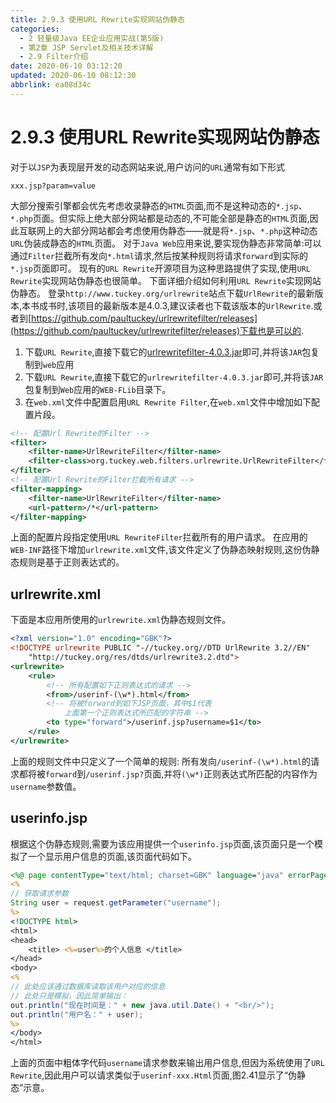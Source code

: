 ```yaml
---
title: 2.9.3 使用URL Rewrite实现网站伪静态
categories: 
  - 2 轻量级Java EE企业应用实战(第5版)
  - 第2章 JSP Servlet及相关技术详解
  - 2.9 Filter介绍
date: 2020-06-10 03:12:20
updated: 2020-06-10 08:12:30
abbrlink: ea08d34c
---
```

# 2.9.3 使用URL Rewrite实现网站伪静态
对于以`JSP`为表现层开发的动态网站来说,用户访问的`URL`通常有如下形式
```
xxx.jsp?param=value
```
大部分搜索引擎都会优先考虑收录静态的`HTML`页面,而不是这种动态的`*.jsp`、`*.php`页面。但实际上绝大部分网站都是动态的,不可能全部是静态的`HTML`页面,因此互联网上的大部分网站都会考虑使用伪静态——就是将`*.jsp`、`*.php`这种动态`URL`伪装成静态的`HTML`页面。
对于`Java Web`应用来说,要实现伪静态非常简单:可以通过`Filter`拦截所有发向`*.html`请求,然后按某种规则将请求`forward`到实际的`*.jsp`页面即可。
现有的`URL Rewrite`开源项目为这种思路提供了实现,使用`URL Rewrite`实现网站伪静态也很简单。
下面详细介绍如何利用`URL Rewrite`实现网站伪静态。
登录`http://www.tuckey.org/urlrewrite`站点下载`UrlRewrite`的最新版本,本书成书时,该项目的最新版本是4.0.3,建议读者也下载该版本的`UrlRewrite`.或者到[https://github.com/paultuckey/urlrewritefilter/releases](https://github.com/paultuckey/urlrewritefilter/releases)下载也是可以的.
1. 下载`URL Rewrite`,直接下载它的[urlrewritefilter-4.0.3.jar](https://repo1.maven.org/maven2/org/tuckey/urlrewritefilter/4.0.3/urlrewritefilter-4.0.3.jar)即可,并将该`JAR`包复制到`web`应用
2. 下载`URL Rewrite`,直接下载它的`urlrewritefilter-4.0.3.jar`即可,并将该`JAR`包复制到`Web`应用的`WEB-FLib`目录下。
3. 在`web.xml`文件中配置启用`URL Rewrite Filter`,在`web.xml`文件中增加如下配置片段。
```xml
<!-- 配置Url Rewrite的Filter -->
<filter>
    <filter-name>UrlRewriteFilter</filter-name>
    <filter-class>org.tuckey.web.filters.urlrewrite.UrlRewriteFilter</filter-class>
</filter>
<!-- 配置Url Rewrite的Filter拦截所有请求 -->
<filter-mapping>
    <filter-name>UrlRewriteFilter</filter-name>
    <url-pattern>/*</url-pattern>
</filter-mapping>
```
上面的配置片段指定使用`URL RewriteFilter`拦截所有的用户请求。
在应用的`WEB-INF`路径下增加`urlrewrite.xml`文件,该文件定义了伪静态映射规则,这份伪静态规则是基于正则表达式的。
## urlrewrite.xml
下面是本应用所使用的`urlrewrite.xml`伪静态规则文件。
```xml
<?xml version="1.0" encoding="GBK"?>
<!DOCTYPE urlrewrite PUBLIC "-//tuckey.org//DTD UrlRewrite 3.2//EN"
    "http://tuckey.org/res/dtds/urlrewrite3.2.dtd">
<urlrewrite>
    <rule>
        <!-- 所有配置如下正则表达式的请求 -->
        <from>/userinf-(\w*).html</from>
        <!-- 将被forward到如下JSP页面，其中$1代表
            上面第一个正则表达式所匹配的字符串 -->
        <to type="forward">/userinf.jsp?username=$1</to>
    </rule>
</urlrewrite>
```
上面的规则文件中只定义了一个简单的规则:
所有发向`/userinf-(\w*).html`的请求都将被`forward`到`/userinf.jsp?`页面,并将`(\w*)`正则表达式所匹配的内容作为`username`参数值。
## userinfo.jsp
根据这个伪静态规则,需要为该应用提供一个`userinfo.jsp`页面,该页面只是一个模拟了一个显示用户信息的页面,该页面代码如下。
```jsp
<%@ page contentType="text/html; charset=GBK" language="java" errorPage="" %>
<%
// 获取请求参数
String user = request.getParameter("username");
%>
<!DOCTYPE html>
<html>
<head>
    <title> <%=user%>的个人信息 </title>
</head>
<body>
<%
// 此处应该通过数据库读取该用户对应的信息
// 此处只是模拟，因此简单输出：
out.println("现在时间是：" + new java.util.Date() + "<br/>");
out.println("用户名：" + user);
%>
</body>
</html>
```
上面的页面中粗体字代码`username`请求参数来输出用户信息,但因为系统使用了`URL Rewrite`,因此用户可以请求类似于`userinf-xxx.Html`页面,图2.41显示了“伪静态”示意。
